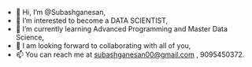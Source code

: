 - 👋 Hi, I’m @Subashganesan,
- 👀 I’m interested to become a DATA SCIENTIST,
- 🌱 I’m currently learning Advanced Programming and Master Data Science,
- 💞️ I am looking forward to collaborating with all of you,
- 📫 You can reach me at subashganesan00@gmail.com , 9095450372.

